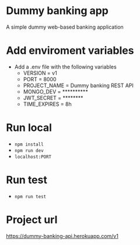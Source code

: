 # Dummy banking app
A simple dummy web-based banking application
# Add enviroment variables
- Add a .env file with the following variables
    - VERSION = v1
    - PORT = 8000
    - PROJECT_NAME = Dummy banking REST API
    - MONGO_DEV = **********
    - JWT_SECRET = ********
    - TIME_EXPIRES = 8h
# Run local
- `npm install`
- `npm run dev`
- `localhost:PORT`
# Run test
- `npm run test`
# Project url
https://dummy-banking-api.herokuapp.com/v1
